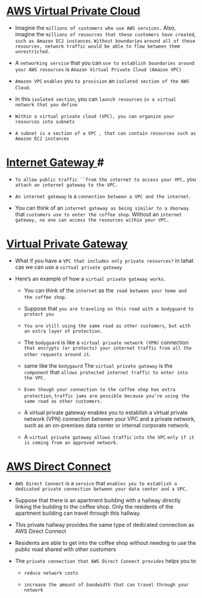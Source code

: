 # <ins> AWS Virtual Private Cloud </ins> #

- Imagine the `millions of customers who use AWS services.` Also, imagine the `millions of resources that these customers have created`, `such as Amazon EC2 instances`. `Without boundaries` `around all of these resources, network traffic would be able to flow between them unrestricted.` 

- A `networking service` that you can `use to establish boundaries around your AWS resources` is `Amazon Virtual Private Cloud (Amazon VPC)`

- `Amazon VPC` `enables` you `to provision` an `isolated section of the AWS Cloud`.

- In this `isolated section`, you can `launch resources` `in a virtual network that you define`

- `Within a virtual private cloud (VPC), you can organize your resources into subnets`

- `A subnet is a section of a VPC , that can contain resources such as Amazon EC2 instances`

# <ins> Internet Gateway </ins> # #

- `To allow public traffic ``from the internet to access your VPC,` you `attach an internet gateway to the VPC.`

- `An internet gateway` is a `connection between a VPC and the internet.`

- You can think of an `internet gateway as being similar to a doorway` that `customers use to enter the coffee shop`. Without an `internet gateway, no one can access the resources within your VPC.`


# <ins> Virtual Private Gateway </ins> #

- What if you have a `VPC that includes only private resources?` in tahat cas we can use a `virtual private gateway`

- Here’s an example of how a `virtual private gateway works`.

    - You can think of the `internet` as the` road between your home and the coffee shop`.

    - Suppose that `you are traveling on this road with a bodyguard to protect you`

    - `You are still using the same road as other customers`,` but with an extra layer of protection.` 

    - The `bodyguard` is like a `virtual private network (VPN)` connection `that encrypts (or protects) your internet traffic from all the other requests around it`. 

    - same like the `bodygaurd` The `virtual private gateway` is the `component` that `allows protected internet traffic to enter into the VPC.`

    - `Even though your connection to the coffee shop has extra protection`, `traffic jams are possible because you’re using the same road as other customers.` 

    - A virtual private gateway enables you to establish a virtual private network (VPN) connection between your VPC and a private network, such as an on-premises data center or internal corporate network.

    - A `virtual private gateway allows traffic` `into the VPC` `only if it is coming from an approved network.`

# <ins> AWS Direct Connect </ins> #

- `AWS Direct Connect` is a `service` that `enables you to establish a dedicated private connection between your data center and a VPC.`

- Suppose that there is an apartment building with a hallway directly linking the building to the coffee shop. Only the residents of the apartment building can travel through this hallway.

- This private hallway provides the same type of dedicated connection as AWS Direct Connect

- Residents are able to get into the coffee shop without needing to use the public road shared with other customers

- The `private connection that AWS Direct Connect provides` helps you to 
    
    - `reduce network costs `

    - `increase the amount of bandwidth that can travel through your network`

